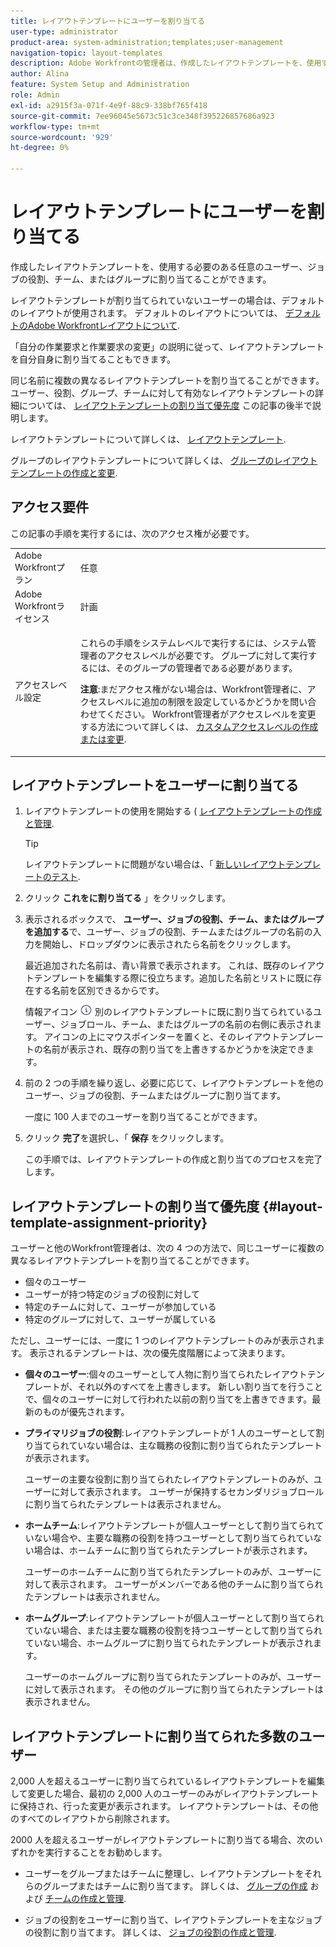```yaml
---
title: レイアウトテンプレートにユーザーを割り当てる
user-type: administrator
product-area: system-administration;templates;user-management
navigation-topic: layout-templates
description: Adobe Workfrontの管理者は、作成したレイアウトテンプレートを、使用する必要のある任意のユーザー、ジョブの役割、チームまたはグループに割り当てることができます。
author: Alina
feature: System Setup and Administration
role: Admin
exl-id: a2915f3a-071f-4e9f-88c9-338bf765f418
source-git-commit: 7ee96045e5673c51c3ce348f395226857686a923
workflow-type: tm+mt
source-wordcount: '929'
ht-degree: 0%

---
```


# レイアウトテンプレートにユーザーを割り当てる

作成したレイアウトテンプレートを、使用する必要のある任意のユーザー、ジョブの役割、チーム、またはグループに割り当てることができます。

レイアウトテンプレートが割り当てられていないユーザーの場合は、デフォルトのレイアウトが使用されます。 デフォルトのレイアウトについては、 [デフォルトのAdobe Workfrontレイアウトについて](../../../administration-and-setup/customize-workfront/use-layout-templates/about-the-default-wf-layout.md).

「自分の作業要求と作業要求の変更」の説明に従って、レイアウトテンプレートを自分自身に割り当てることもできます。

同じ名前に複数の異なるレイアウトテンプレートを割り当てることができます。 ユーザー、役割、グループ、チームに対して有効なレイアウトテンプレートの詳細については、 [レイアウトテンプレートの割り当て優先度](#layout-template-assignment-priority) この記事の後半で説明します。

レイアウトテンプレートについて詳しくは、 [レイアウトテンプレート](../../../administration-and-setup/customize-workfront/use-layout-templates/use-layout-templates-customize-ui.md).

グループのレイアウトテンプレートについて詳しくは、 [グループのレイアウトテンプレートの作成と変更](../../../administration-and-setup/manage-groups/work-with-group-objects/create-and-modify-a-groups-layout-templates.md).

## アクセス要件

この記事の手順を実行するには、次のアクセス権が必要です。

<table style="table-layout:auto"> 
 <col> 
 <col> 
 <tbody> 
  <tr> 
   <td role="rowheader">Adobe Workfrontプラン</td> 
   <td>任意</td> 
  </tr> 
  <tr> 
   <td role="rowheader">Adobe Workfrontライセンス</td> 
   <td>計画</td> 
  </tr> 
  <tr> 
   <td role="rowheader">アクセスレベル設定</td> 
   <td> <p>これらの手順をシステムレベルで実行するには、システム管理者のアクセスレベルが必要です。
グループに対して実行するには、そのグループの管理者である必要があります。</p> <p><b>注意</b>:まだアクセス権がない場合は、Workfront管理者に、アクセスレベルに追加の制限を設定しているかどうかを問い合わせてください。 Workfront管理者がアクセスレベルを変更する方法について詳しくは、 <a href="../../../administration-and-setup/add-users/configure-and-grant-access/create-modify-access-levels.md" class="MCXref xref">カスタムアクセスレベルの作成または変更</a>.</p> </td> 
  </tr> 
 </tbody> 
</table>

## レイアウトテンプレートをユーザーに割り当てる

1. レイアウトテンプレートの使用を開始する ( [レイアウトテンプレートの作成と管理](../../../administration-and-setup/customize-workfront/use-layout-templates/create-and-manage-layout-templates.md).

   >[!TIP]
   >
   >レイアウトテンプレートに問題がない場合は、「 [新しいレイアウトテンプレートのテスト](../../../administration-and-setup/customize-workfront/use-layout-templates/test-a-layout-template.md).

1. クリック **これをに割り当てる** 」をクリックします。
1. 表示されるボックスで、 **ユーザー、ジョブの役割、チーム、またはグループを追加する**&#x200B;で、ユーザー、ジョブの役割、チームまたはグループの名前の入力を開始し、ドロップダウンに表示されたら名前をクリックします。

   最近追加された名前は、青い背景で表示されます。 これは、既存のレイアウトテンプレートを編集する際に役立ちます。追加した名前とリストに既に存在する名前を区別できるからです。

   情報アイコン ![](assets/info-icon.png) 別のレイアウトテンプレートに既に割り当てられているユーザー、ジョブロール、チーム、またはグループの名前の右側に表示されます。 アイコンの上にマウスポインターを置くと、そのレイアウトテンプレートの名前が表示され、既存の割り当てを上書きするかどうかを決定できます。

1. 前の 2 つの手順を繰り返し、必要に応じて、レイアウトテンプレートを他のユーザー、ジョブの役割、チームまたはグループに割り当てます。

   一度に 100 人までのユーザーを割り当てることができます。

1. クリック **完了**&#x200B;を選択し、「 **保存** をクリックします。

   この手順では、レイアウトテンプレートの作成と割り当てのプロセスを完了します。

## レイアウトテンプレートの割り当て優先度 {#layout-template-assignment-priority}

ユーザーと他のWorkfront管理者は、次の 4 つの方法で、同じユーザーに複数の異なるレイアウトテンプレートを割り当てることができます。

* 個々のユーザー
* ユーザーが持つ特定のジョブの役割に対して
* 特定のチームに対して、ユーザーが参加している
* 特定のグループに対して、ユーザーが属している

ただし、ユーザーには、一度に 1 つのレイアウトテンプレートのみが表示されます。 表示されるテンプレートは、次の優先度階層によって決まります。

* **個々のユーザー**:個々のユーザーとして人物に割り当てられたレイアウトテンプレートが、それ以外のすべてを上書きします。 新しい割り当てを行うことで、個々のユーザーに対して行われた以前の割り当てを上書きできます。最新のものが優先されます。
* **プライマリジョブの役割**:レイアウトテンプレートが 1 人のユーザーとして割り当てられていない場合は、主な職務の役割に割り当てられたテンプレートが表示されます。

  ユーザーの主要な役割に割り当てられたレイアウトテンプレートのみが、ユーザーに対して表示されます。 ユーザーが保持するセカンダリジョブロールに割り当てられたテンプレートは表示されません。

* **ホームチーム**:レイアウトテンプレートが個人ユーザーとして割り当てられていない場合や、主要な職務の役割を持つユーザーとして割り当てられていない場合は、ホームチームに割り当てられたテンプレートが表示されます。

  ユーザーのホームチームに割り当てられたテンプレートのみが、ユーザーに対して表示されます。 ユーザーがメンバーである他のチームに割り当てられたテンプレートは表示されません。

* **ホームグループ**:レイアウトテンプレートが個人ユーザーとして割り当てられていない場合、または主要な職務の役割を持つユーザーとして割り当てられていない場合、ホームグループに割り当てられたテンプレートが表示されます。

  ユーザーのホームグループに割り当てられたテンプレートのみが、ユーザーに対して表示されます。 その他のグループに割り当てられたテンプレートは表示されません。

## レイアウトテンプレートに割り当てられた多数のユーザー

2,000 人を超えるユーザーに割り当てられているレイアウトテンプレートを編集して変更した場合、最初の 2,000 人のユーザーのみがレイアウトテンプレートに保持され、行った変更が表示されます。 レイアウトテンプレートは、その他のすべてのレイアウトから削除されます。

2000 人を超えるユーザーがレイアウトテンプレートに割り当てる場合、次のいずれかを実行することをお勧めします。

* ユーザーをグループまたはチームに整理し、レイアウトテンプレートをそれらのグループまたはチームに割り当てます。 詳しくは、 [グループの作成](../../../administration-and-setup/manage-groups/create-and-manage-groups/create-a-group.md) および [チームの作成と管理](../../../people-teams-and-groups/create-and-manage-teams/create-and-mange-teams.md).

* ジョブの役割をユーザーに割り当て、レイアウトテンプレートを主なジョブの役割に割り当てます。 詳しくは、 [ジョブの役割の作成と管理](../../../administration-and-setup/set-up-workfront/organizational-setup/create-manage-job-roles.md).
